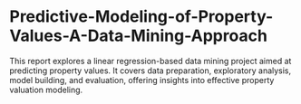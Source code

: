 # Predictive-Modeling-of-Property-Values-A-Data-Mining-Approach
This report explores a linear regression-based data mining project aimed at predicting property values. It covers data preparation, exploratory analysis, model building, and evaluation, offering insights into effective property valuation modeling.
